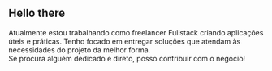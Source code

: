 ## Hello there 
  Atualmente estou trabalhando como freelancer Fullstack criando aplicações úteis e práticas. Tenho focado em entregar soluções que atendam às necessidades do projeto da melhor forma. <br>
  Se procura alguém dedicado e direto, posso contribuir com o negócio!
<!--
**darkie-dk/darkie-dk** is a ✨ _special_ ✨ repository because its `README.md` (this file) appears on your GitHub profile.

Here are some ideas to get you started:

- 🔭 I’m currently working on ...
- 🌱 I’m currently learning ...
- 👯 I’m looking to collaborate on ...
- 🤔 I’m looking for help with ...
- 💬 Ask me about ...
- 📫 How to reach me: ...
- 😄 Pronouns: ...
- ⚡ Fun fact: ...
-->
